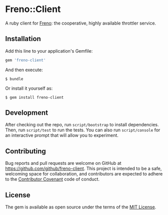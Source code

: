 # Freno::Client

A ruby client for [Freno](https://github.com/github/freno): the cooperative, highly available throttler service.

## Installation

Add this line to your application's Gemfile:

```ruby
gem 'freno-client'
```

And then execute:

    $ bundle

Or install it yourself as:

    $ gem install freno-client

## Development


After checking out the repo, run `script/bootstrap` to install dependencies. Then, run `script/test` to run the tests. You can also run `script/console` for an interactive prompt that will allow you to experiment.

## Contributing

Bug reports and pull requests are welcome on GitHub at https://github.com/github/freno-client. This project is intended to be a safe, welcoming space for collaboration, and contributors are expected to adhere to the [Contributor Covenant](http://contributor-covenant.org) code of conduct.


## License

The gem is available as open source under the terms of the [MIT License](http://opensource.org/licenses/MIT).
